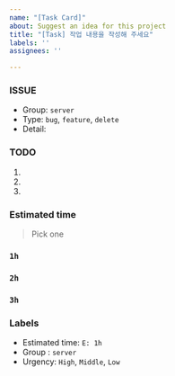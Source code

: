 ```yaml
---
name: "[Task Card]"
about: Suggest an idea for this project
title: "[Task] 작업 내용을 작성해 주세요"
labels: ''
assignees: ''

---
```


### ISSUE
- Group: `server`
- Type: `bug`, `feature`, `delete`
- Detail: 

### TODO
1. 
2.
3.

### Estimated time
> Pick one
### `1h`
### `2h`
### `3h`

### Labels
- Estimated time: `E: 1h`
- Group : `server`
- Urgency: `High`, `Middle`, `Low`
